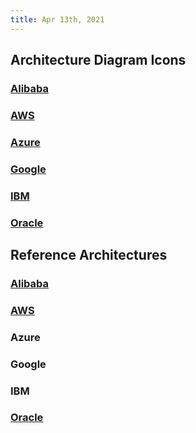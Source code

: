```yaml
---
title: Apr 13th, 2021
---
```


## Architecture Diagram Icons
### [Alibaba](https://www.alibabacloud.com/help/doc-detail/67830.htm)
### [AWS](https://aws.amazon.com/architecture/icons/)
### [Azure](https://docs.microsoft.com/en-us/azure/architecture/icons/)
### [Google](https://cloud.google.com/icons)
### [IBM](https://www.ibm.com/cloud/architecture/architectures/edit/powerpoint)
### [Oracle](https://docs.oracle.com/en-us/iaas/Content/General/Reference/graphicsfordiagrams.htm)
## Reference Architectures
### [Alibaba](https://www.alibabacloud.com/architecture/ref-architecture/index)
### [AWS](https://aws.amazon.com/architecture/reference-architecture-diagrams/?whitepapers-main.sort-by=item.additionalFields.sortDate&whitepapers-main.sort-order=desc)
### Azure
### Google
### IBM
### [Oracle](https://docs.oracle.com/solutions/?type=reference-architectures&page=0&is=true&sort=0)
